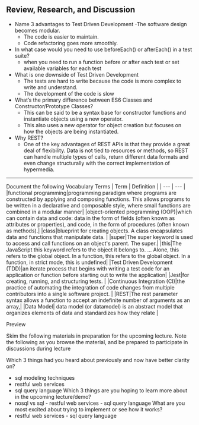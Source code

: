 ## Review, Research, and Discussion

- Name 3 advantages to Test Driven Development
  -The software design becomes modular.
  - The code is easier to maintain.
  - Code refactoring goes more smoothly.
- In what case would you need to use beforeEach() or afterEach() in a test suite?
  - when you need to run a function before or after each test or set available variables for each test
- What is one downside of Test Driven Development
  - The tests are hard to write because the code is more complex to write and understand.
  - The development of the code is slow
- What’s the primary difference between ES6 Classes and Constructor/Prototype Classes?
  - This can be said to be a syntax base for constructor functions and instantiate objects using a new operator.
  - This also uses a new operator for object creation but focuses on how the objects are being instantiated.
- Why REST?
  - One of the key advantages of REST APIs is that they provide a great deal of flexibility. Data is not tied to resources or methods, so REST can handle multiple types of calls, return different data formats and even change structurally with the correct implementation of hypermedia.

---

Document the following Vocabulary Terms
| Term | Definition |
| --- | --- |
|functional programming|programming paradigm where programs are constructed by applying and composing functions. This allows programs to be written in a declarative and composable style, where small functions are combined in a modular manner|
|object-oriented programming (OOP)|which can contain data and code: data in the form of fields (often known as attributes or properties), and code, in the form of procedures (often known as methods).|
|class|blueprint for creating objects. A class encapsulates data and functions that manipulate data. |
|super|The super keyword is used to access and call functions on an object's parent. The super.|
|this|The JavaScript this keyword refers to the object it belongs to. ... Alone, this refers to the global object. In a function, this refers to the global object. In a function, in strict mode, this is undefined|
|Test Driven Development (TDD)|an iterate process that begins with writing a test code for an application or function before starting out to write the application|
|Jest|for creating, running, and structuring tests. |
|Continuous Integration (CI)|the practice of automating the integration of code changes from multiple contributors into a single software project. |
|REST|The rest parameter syntax allows a function to accept an indefinite number of arguments as an array,|
|Data Model| data model (or datamodel) is an abstract model that organizes elements of data and standardizes how they relate |

Preview

Skim the following materials in preparation for the upcoming lecture. Note the following as you browse the material, and be prepared to participate in discussions during lecture

Which 3 things had you heard about previously and now have better clarity on?

- sql modeling techniques
- restful web services
- sql query language
  Which 3 things are you hoping to learn more about in the upcoming lecture/demo?
- nosql vs sql - restful web services - sql query language
  What are you most excited about trying to implement or see how it works?
- restful web services - sql query language
